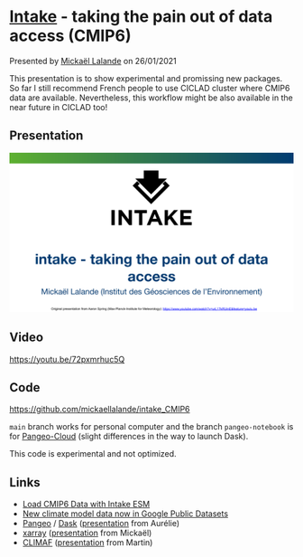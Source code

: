 # [Intake](https://intake-esm.readthedocs.io/en/latest/user-guide/cmip6-tutorial.html) - taking the pain out of data access (CMIP6)

Presented by [Mickaël Lalande](https://mickaellalande.github.io/) on 26/01/2021

This presentation is to show experimental and promissing new packages. So far I still recommend French people to use CICLAD cluster where CMIP6 data are available. Nevertheless, this workflow might be also available in the near future in CICLAD too!

## Presentation

[![](img/pdf.png)](MC-Toolkit_Intake.pdf)

## Video

https://youtu.be/72pxmrhuc5Q


## Code

https://github.com/mickaellalande/intake_CMIP6

`main` branch works for personal computer and the branch `pangeo-notebook` is for [Pangeo-Cloud](https://pangeo.io/cloud.html) (slight differences in the way to launch Dask).

This code is experimental and not optimized.

## Links
  - [Load CMIP6 Data with Intake ESM](https://intake-esm.readthedocs.io/en/latest/user-guide/cmip6-tutorial.html)
  - [New climate model data now in Google Public Datasets](https://cloud.google.com/blog/products/data-analytics/new-climate-model-data-now-google-public-datasets)
  - [Pangeo](https://pangeo.io/) / [Dask](https://dask.org/)  ([presentation](https://github.com/mickaellalande/MC-Toolkit/tree/master/Managing-big-data-in-geasciences-with-PANGEO) from Aurélie)
  - [xarray](http://xarray.pydata.org/) ([presentation](https://github.com/mickaellalande/MC-Toolkit/tree/master/conda_environment_xarray_xesmf_proplot/xarray) from Mickaël)
  - [CLIMAF](https://climaf.readthedocs.io/en/master/) ([presentation](https://github.com/mickaellalande/MC-Toolkit/tree/master/CLIMAF_martin) from Martin)
